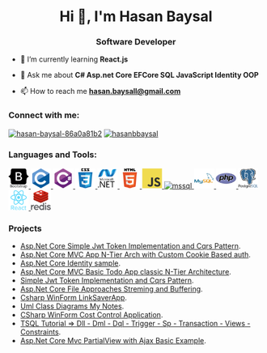 <h1 align="center">Hi 👋, I'm Hasan Baysal</h1>
<h3 align="center">Software Developer</h3>

- 🌱 I’m currently learning **React.js**

- 💬 Ask me about **C# Asp.net Core EFCore SQL JavaScript Identity OOP**

- 📫 How to reach me **hasan.baysall@gmail.com**

<h3 align="left">Connect with me:</h3>
<p align="left">
<a href="https://linkedin.com/in/hasan-baysal-86a0a81b2" target="blank"><img align="center" src="https://raw.githubusercontent.com/rahuldkjain/github-profile-readme-generator/master/src/images/icons/Social/linked-in-alt.svg" alt="hasan-baysal-86a0a81b2" height="30" width="40" /></a>
<a href="https://instagram.com/hasanbbaysal" target="blank"><img align="center" src="https://raw.githubusercontent.com/rahuldkjain/github-profile-readme-generator/master/src/images/icons/Social/instagram.svg" alt="hasanbbaysal" height="30" width="40" /></a>
</p>

<h3 align="left">Languages and Tools:</h3>
<p align="left"> <a href="https://getbootstrap.com" target="_blank" rel="noreferrer"> <img src="https://raw.githubusercontent.com/devicons/devicon/master/icons/bootstrap/bootstrap-plain-wordmark.svg" alt="bootstrap" width="40" height="40"/> </a> <a href="https://www.cprogramming.com/" target="_blank" rel="noreferrer"> <img src="https://raw.githubusercontent.com/devicons/devicon/master/icons/c/c-original.svg" alt="c" width="40" height="40"/> </a> <a href="https://www.w3schools.com/cs/" target="_blank" rel="noreferrer"> <img src="https://raw.githubusercontent.com/devicons/devicon/master/icons/csharp/csharp-original.svg" alt="csharp" width="40" height="40"/> </a> <a href="https://www.w3schools.com/css/" target="_blank" rel="noreferrer"> <img src="https://raw.githubusercontent.com/devicons/devicon/master/icons/css3/css3-original-wordmark.svg" alt="css3" width="40" height="40"/> </a> <a href="https://dotnet.microsoft.com/" target="_blank" rel="noreferrer"> <img src="https://raw.githubusercontent.com/devicons/devicon/master/icons/dot-net/dot-net-original-wordmark.svg" alt="dotnet" width="40" height="40"/> </a> <a href="https://www.w3.org/html/" target="_blank" rel="noreferrer"> <img src="https://raw.githubusercontent.com/devicons/devicon/master/icons/html5/html5-original-wordmark.svg" alt="html5" width="40" height="40"/> </a> <a href="https://developer.mozilla.org/en-US/docs/Web/JavaScript" target="_blank" rel="noreferrer"> <img src="https://raw.githubusercontent.com/devicons/devicon/master/icons/javascript/javascript-original.svg" alt="javascript" width="40" height="40"/> </a> <a href="https://www.microsoft.com/en-us/sql-server" target="_blank" rel="noreferrer"> <img src="https://www.svgrepo.com/show/303229/microsoft-sql-server-logo.svg" alt="mssql" width="40" height="40"/> </a> <a href="https://www.mysql.com/" target="_blank" rel="noreferrer"> <img src="https://raw.githubusercontent.com/devicons/devicon/master/icons/mysql/mysql-original-wordmark.svg" alt="mysql" width="40" height="40"/> </a> <a href="https://www.php.net" target="_blank" rel="noreferrer"> <img src="https://raw.githubusercontent.com/devicons/devicon/master/icons/php/php-original.svg" alt="php" width="40" height="40"/> </a> <a href="https://www.postgresql.org" target="_blank" rel="noreferrer"> <img src="https://raw.githubusercontent.com/devicons/devicon/master/icons/postgresql/postgresql-original-wordmark.svg" alt="postgresql" width="40" height="40"/> </a> <a href="https://reactjs.org/" target="_blank" rel="noreferrer"> <img src="https://raw.githubusercontent.com/devicons/devicon/master/icons/react/react-original-wordmark.svg" alt="react" width="40" height="40"/> </a> <a href="https://redis.io" target="_blank" rel="noreferrer"> <img src="https://raw.githubusercontent.com/devicons/devicon/master/icons/redis/redis-original-wordmark.svg" alt="redis" width="40" height="40"/> </a> </p>



### Projects

- [Asp.Net Core Simple Jwt Token Implementation and Cqrs Pattern](https://github.com/hasanbaysal/HB.CqrsJwtApp).
- [Asp.Net Core MVC App N-Tier Arch with Custom Cookie Based auth](https://github.com/hasanbaysal/HB.CqrsJwtApp).
- [Asp.Net Core Identity sample](https://github.com/hasanbaysal/Identity-Sample).
- [Asp.Net Core MVC Basic Todo App classic N-Tier Architecture](https://github.com/hasanbaysal/HB.TodoApp).
- [Simple Jwt Token Implementation and Cqrs Pattern](https://github.com/hasanbaysal/HB.CqrsJwtApp).
- [Asp.Net Core File Approaches Streming and Buffering](https://github.com/hasanbaysal/Streaming-And-Buffering-Approaches-File-Upload-).
- [Csharp WinForm LinkSaverApp](https://github.com/hasanbaysal/LinkSaveR).
- [Uml Class Diagrams My Notes](https://github.com/hasanbaysal/Uml-Class-Diagrams).
- [CSharp WinForm Cost Control Application](https://github.com/hasanbaysal/TarlaOtomasyonProjesi).
- [TSQL Tutorial => Dll - Dml -  Dql - Trigger - Sp - Transaction - Views - Constraints](https://github.com/hasanbaysal/Example-Db-Script).
- [Asp.Net Core Mvc PartialView with Ajax Basic Example](https://github.com/hasanbaysal/PartialViewWithAjax).

